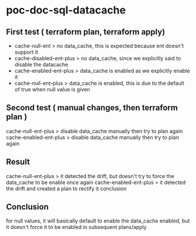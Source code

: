 # poc-doc-sql-datacache

## First test ( terraform plan, terraform apply)
* cache-null-ent > no data_cache, this is expected because ent doesn't support it
* cache-disabled-ent-plus > no data_cache, since we explicitly said to disable the datacache
* cache-enabled-ent-plus > data_cache is enabled as we explicitly enable it
* cache-null-ent-plus > data_cache is enabled, this is due to the default of true when null value is given

## Second test ( manual changes, then terraform plan )
cache-null-ent-plus > disable data_cache manually then try to plan again
cache-enabled-ent-plus > disable data_cache manually then try to plan again

## Result
cache-null-ent-plus >  it detected the drift, but doesn't try to force the data_cache to be enable once again
cache-enabled-ent-plus > it detected the drift and created a plan to rectify it
conclusion

## Conclusion
for null values, it will basically default to enable the data_cache enabled, but it doesn't force it to be enabled in subsequent plans/apply
